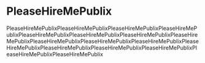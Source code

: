 # PleaseHireMePublix
PleaseHireMePublixPleaseHireMePublixPleaseHireMePublixPleaseHireMePublixPleaseHireMePublixPleaseHireMePublixPleaseHireMePublixPleaseHireMePublixPleaseHireMePublixPleaseHireMePublixPleaseHireMePublixPleaseHireMePublixPleaseHireMePublixPleaseHireMePublixPleaseHireMePublixPleaseHireMePublixPleaseHireMePublix
